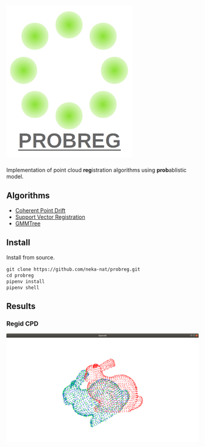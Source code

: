 # ![logo](images/logo.png)

Implementation of point cloud **reg**istration algorithms using **prob**ablistic model.

## Algorithms

* [Coherent Point Drift](https://arxiv.org/pdf/0905.2635.pdf)
* [Support Vector Registration](https://arxiv.org/pdf/1511.04240.pdf)
* [GMMTree](https://arxiv.org/pdf/1807.02587.pdf)

## Install

Install from source.

```
git clone https://github.com/neka-nat/probreg.git
cd probreg
pipenv install
pipenv shell
```

## Results

### Regid CPD

![rigid_cpd](images/rigid_cpd.png)